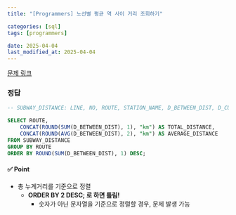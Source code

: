 ```yaml
---
title: "[Programmers] 노선별 평균 역 사이 거리 조회하기"

categories: [sql]
tags: [programmers]

date: 2025-04-04
last_modified_at: 2025-04-04
---
```

[문제 링크](https://school.programmers.co.kr/learn/courses/30/lessons/284531)

### 정답
```sql
-- SUBWAY_DISTANCE: LINE, NO, ROUTE, STATION_NAME, D_BETWEEN_DIST, D_CUMULATIVE

SELECT ROUTE, 
    CONCAT(ROUND(SUM(D_BETWEEN_DIST), 1), "km") AS TOTAL_DISTANCE, 
    CONCAT(ROUND(AVG(D_BETWEEN_DIST), 2), "km") AS AVERAGE_DISTANCE
FROM SUBWAY_DISTANCE
GROUP BY ROUTE
ORDER BY ROUND(SUM(D_BETWEEN_DIST), 1) DESC;
```

#### ✅ Point
- 총 누계거리를 기준으로 정렬
    - **ORDER BY 2 DESC; 로 하면 틀림!**
        - 숫자가 아닌 문자열을 기준으로 정렬할 경우, 문제 발생 가능

